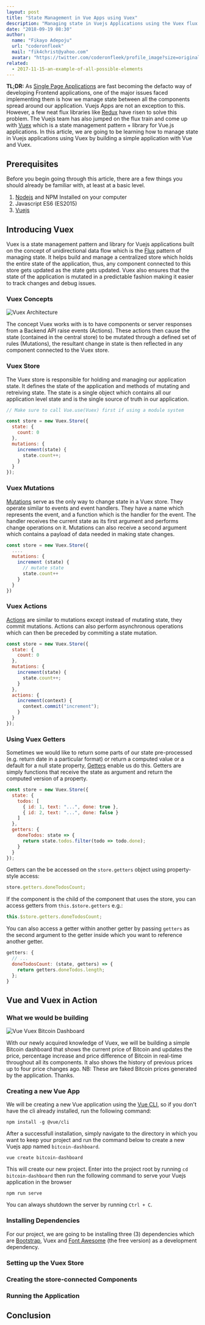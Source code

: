 ```yaml
---
layout: post
title: "State Management in Vue Apps using Vuex"
description: "Managing state in Vuejs Applications using the Vuex flux library"
date: "2018-09-19 08:30"
author:
  name: "Fikayo Adepoju"
  url: "coderonfleek"
  mail: "fik4christ@yahoo.com"
  avatar: "https://twitter.com/coderonfleek/profile_image?size=original"
related:
  - 2017-11-15-an-example-of-all-possible-elements
---
```


**TL;DR:** As [Single Page Applications](https://en.wikipedia.org/wiki/Single-page_application) are fast becoming the defacto way of developing Frontend applications, one of the major issues faced implementing them is how we manage state between all the components spread around our application. Vuejs Apps are not an exception to this. However, a few neat flux libraries like [Redux](https://redux.js.org/) have risen to solve this problem. The Vuejs team has also jumped on the flux train and come up with [Vuex](https://vuex.vuejs.org/) which is a state management pattern + library for Vue.js applications. In this article, we are going to be learning how to manage state in Vuejs applications using Vuex by building a simple application with Vue and Vuex.

## Prerequisites

Before you begin going through this article, there are a few things you should already be familiar with, at least at a basic level.

1. [Nodejs](https://nodejs.org) and NPM Installed on your computer
2. Javascript ES6 (ES2015)
3. [Vuejs](https://vuejs.org/)

## Introducing Vuex

Vuex is a state management pattern and library for Vuejs applications built on the concept of unidirectional data flow which is the [Flux](https://facebook.github.io/flux/docs/overview.html) pattern of managing state. It helps build and manage a centralized store which holds the entire state of the application, thus, any component connected to this store gets updated as the state gets updated. Vuex also ensures that the state of the application is mutated in a predictable fashion making it easier to track changes and debug issues.

### Vuex Concepts

![Vuex Architecture](https://vuex.vuejs.org/vuex.png)

The concept Vuex works with is to have components or server responses from a Backend API raise events (Actions). These actions then cause the state (contained in the central store) to be mutated through a defined set of rules (Mutations), the resultant change in state is then reflected in any component connected to the Vuex store.

### Vuex Store

The Vuex store is responsible for holding and managing our application state. It defines the state of the application and methods of mutating and retreiving state. The state is a single object which contains all our application level state and is the single source of truth in our application.

```javascript
// Make sure to call Vue.use(Vuex) first if using a module system

const store = new Vuex.Store({
  state: {
    count: 0
  },
  mutations: {
    increment(state) {
      state.count++;
    }
  }
});
```

### Vuex Mutations

[Mutations](https://vuex.vuejs.org/guide/mutations.html) serve as the only way to change state in a Vuex store. They operate similar to events and event handlers. They have a name which represents the event, and a function which is the handler for the event. The handler receives the current state as its first argument and performs change operations on it.
Mutations can also receive a second argument which contains a payload of data needed in making state changes.

```javascript
const store = new Vuex.Store({
  ....
  mutations: {
    increment (state) {
      // mutate state
      state.count++
    }
  }
})
```

### Vuex Actions

[Actions](https://vuex.vuejs.org/guide/actions.html) are similar to mutations except instead of mutating state, they commit mutations. Actions can also perform asynchronous operations which can then be preceded by commiting a state mutation.

```javascript
const store = new Vuex.Store({
  state: {
    count: 0
  },
  mutations: {
    increment(state) {
      state.count++;
    }
  },
  actions: {
    increment(context) {
      context.commit("increment");
    }
  }
});
```

### Using Vuex Getters

Sometimes we would like to return some parts of our state pre-processed (e.g. return date in a particular format) or return a computed value or a default for a null state property, [Getters](https://vuex.vuejs.org/guide/getters.html) enable us do this. Getters are simply functions that receive the state as argument and return the computed version of a property.

```javascript
const store = new Vuex.Store({
  state: {
    todos: [
      { id: 1, text: "...", done: true },
      { id: 2, text: "...", done: false }
    ]
  },
  getters: {
    doneTodos: state => {
      return state.todos.filter(todo => todo.done);
    }
  }
});
```

Getters can the be accessed on the `store.getters` object using property-style access:

```javascript
store.getters.doneTodosCount;
```

If the component is the child of the component that uses the store, you can access getters from `this.$store.getters` e.g.:

```javascript
this.$store.getters.doneTodosCount;
```

You can also access a getter within another getter by passing `getters` as the second argument to the getter inside which you want to reference another getter.

```javascript
getters: {
  // ...
  doneTodosCount: (state, getters) => {
    return getters.doneTodos.length;
  };
}
```

## Vue and Vuex in Action

### What we would be building

![Vue Vuex Bitcoin Dashboard](images/bitcoin-dashboard.gif)

With our newly acquired knowledge of Vuex, we will be building a simple Bitcoin dashboard that shows the current price of Bitcoin and updates the price, percentage increase and price difference of Bitcoin in real-time throughout all its components. It also shows the history of previous prices up to four price changes ago.
NB: These are faked Bitcoin prices generated by the application. Thanks.

### Creating a new Vue App

We will be creating a new Vue application using the [Vue CLI](https://cli.vuejs.org/), so if you don't have the cli already installed, run the following command:

`npm install -g @vue/cli`

After a successfull installation, simply navigate to the directory in which you want to keep your project and run the command below to create a new Vuejs app named `bitcoin-dashboard`.

`vue create bitcoin-dashboard`

This will create our new project. Enter into the project root by running `cd bitcoin-dashboard` then run the following command to serve your Vuejs application in the browser

`npm run serve`

You can always shutdown the server by running `Ctrl + C`.

### Installing Dependencies

For our project, we are going to be installing three (3) dependencies which are [Bootstrap](https://getbootstrap.com), Vuex and [Font Awesome](https://fontawesome.com/) (the free version) as a development dependency.

### Setting up the Vuex Store

### Creating the store-connected Components

### Running the Application

## Conclusion
